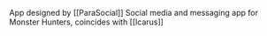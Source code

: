 App designed by [[ParaSocial]]
Social media and messaging app for Monster Hunters, coincides with [[Icarus]]